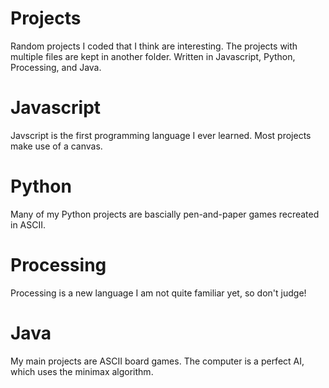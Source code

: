 # Projects
Random projects I coded that I think are interesting. The projects with multiple files are kept in another folder.
Written in Javascript, Python, Processing, and Java.

# Javascript
Javscript is the first programming language I ever learned. Most projects make use of a canvas.

# Python
Many of my Python projects are bascially pen-and-paper games recreated in ASCII.

# Processing
Processing is a new language I am not quite familiar yet, so don't judge!

# Java
My main projects are ASCII board games. The computer is a perfect AI, which uses the minimax algorithm.
